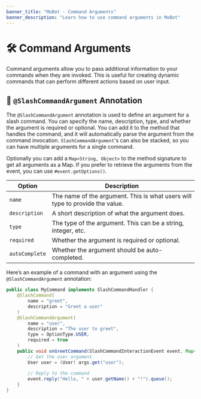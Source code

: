 ```yaml
---
banner_title: "MoBot - Command Arguments"
banner_description: "Learn how to use command arguments in MoBot"
---
```


# 🛠️ Command Arguments
Command arguments allow you to pass additional information to your commands when they are invoked. This is useful for creating dynamic commands that can perform different actions based on user input.

## 📜 `@SlashCommandArgument` Annotation
The `@SlashCommandArgument` annotation is used to define an argument for a slash command. You can specify the name, description, type, and whether the argument is required or optional.
You can add it to the method that handles the command, and it will automatically parse the argument from the command invocation.
`SlashCommandArgument`'s can also be stacked, so you can have multiple arguments for a single command.

Optionally you can add a `Map<String, Object>` to the method signature to get all arguments as a Map. If you prefer to retrieve the arguments from the event, you can use `#event.getOptions()`.

| Option          | Description                                                                 |
|-----------------|-----------------------------------------------------------------------------|
| `name`          | The name of the argument. This is what users will type to provide the value. |
| `description`   | A short description of what the argument does.                               |
| `type`          | The type of the argument. This can be a string, integer, etc.                 |
| `required`      | Whether the argument is required or optional.                                 |
| `autoComplete` | Whether the argument should be auto-completed.                             |

Here’s an example of a command with an argument using the `@SlashCommandArgument` annotation:

```java
public class MyCommand implements SlashCommandHandler {
    @SlashCommand(
        name = "greet",
        description = "Greet a user"
    )
    @SlashCommandArgument(
        name = "user",
        description = "The user to greet",
        type = OptionType.USER,
        required = true
    )
    public void onGreetCommand(SlashCommandInteractionEvent event, Map<String, Object> args) {
        // Get the user argument
        User user = (User) args.get("user");
        
        // Reply to the command
        event.reply("Hello, " + user.getName() + "!").queue();
    }
}
```

